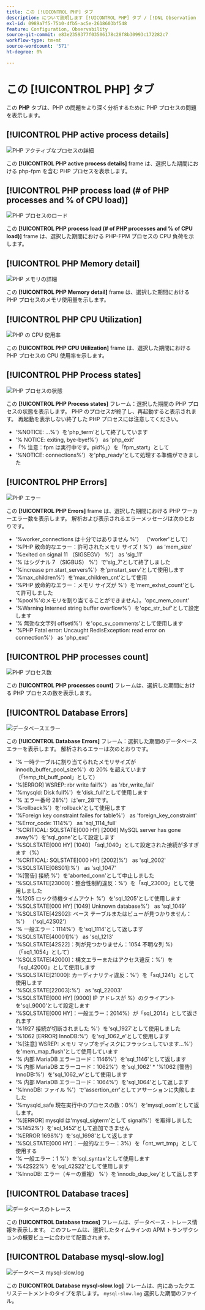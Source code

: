 ```yaml
---
title: この [!UICONTROL PHP] タブ
description: について説明します [!UICONTROL PHP] タブ / [!DNL Observation for Adobe Commerce].
exl-id: 0989a7f5-75b0-4fb5-ac5e-2618603bf548
feature: Configuration, Observability
source-git-commit: e83e2359377f03506178c28f8b30993c172282c7
workflow-type: tm+mt
source-wordcount: '571'
ht-degree: 0%

---
```


# この [!UICONTROL PHP] タブ

この **PHP** タブは、PHP の問題をより深く分析するために PHP プロセスの問題を表示します。

## [!UICONTROL PHP active process details]

![PHP アクティブなプロセスの詳細](../../assets/tools/php-active-process-details.jpg)

この **[!UICONTROL PHP active process details]** frame は、選択した期間における php-fpm を含む PHP プロセスを表示します。

## [!UICONTROL PHP process load (# of PHP processes and % of CPU load)]

![PHP プロセスのロード](../../assets/tools/php-process-load.jpg)

この **[!UICONTROL PHP process load (# of PHP processes and % of CPU load)]** frame は、選択した期間における PHP-FPM プロセスの CPU 負荷を示します。

## [!UICONTROL PHP Memory detail]

![PHP メモリの詳細](../../assets/tools/php-memory-detail.jpg)

この **[!UICONTROL PHP Memory detail]** frame は、選択した期間における PHP プロセスのメモリ使用量を示します。

## [!UICONTROL PHP CPU Utilization]

![PHP の CPU 使用率](../../assets/tools/php-cpu-utilization.jpg)

この **[!UICONTROL PHP CPU Utilization]** frame は、選択した期間における PHP プロセスの CPU 使用率を示します。

## [!UICONTROL PHP Process states]

![PHP プロセスの状態](../../assets/tools/php-process-states-image-1.jpg)

この **[!UICONTROL PHP Process states]** フレーム：選択した期間の PHP プロセスの状態を表示します。 PHP のプロセスが終了し、再起動すると表示されます。 再起動を表示しない終了した PHP プロセスには注意してください。

* &#39;%NOTICE: ...%&#39;）を&#39;php_term&#39;として終了しています
* &#39;% NOTICE: exiting, bye-bye!%&#39;） as &#39;php_exit&#39;
* 「% 注意：fpm は実行中です。pid%」）を「fpm_start」として
* &#39;%NOTICE: connections%&#39;）を&#39;php_ready&#39;として処理する準備ができました

## [!UICONTROL PHP Errors]

![PHP エラー](../../assets/tools/php-errors-image-1.jpg)

この **[!UICONTROL PHP Errors]** frame は、選択した期間における PHP ワーカーエラー数を表示します。 解析および表示されるエラーメッセージは次のとおりです。

* &#39;%worker_connections は十分ではありません %&#39;） （&#39;worker&#39;として）
* &#39;%PHP 致命的なエラー：許可されたメモリ サイズ！%&#39;） as &#39;mem_size&#39;
* &#39;%exited on signal 11 （SIGSEGV） %&#39;） as &#39;sig_11&#39;
* &#39;% はシグナル 7 （SIGBUS） %&#39;）で&#39;sig_7&#39;として終了しました
* &#39;%increase pm.start_servers%&#39;）を&#39;pmstart_serv&#39;として使用します
* &#39;%max_children%&#39;）を&#39;max_children_cnt&#39;として使用
* &#39;%PHP 致命的なエラー：メモリ サイズが %&#39;）を&#39;mem_exhst_count&#39;として許可しました
* &#39;%pool%&#39;のメモリを割り当てることができません）。&#39;opc_mem_count&#39;
* &#39;%Warning Interned string buffer overflow%&#39;）を&#39;opc_str_buf&#39;として設定します
* &#39;% 無効な文字列 offsetl%&#39;）を&#39;opc_sv_comments&#39;として使用します
* &#39;%PHP Fatal error: Uncaught RedisException: read error on connection%&#39;） as &#39;php_exc&#39;

## [!UICONTROL PHP processes count]

![PHP プロセス数](../../assets/tools/php-processes-count.jpg)

この **[!UICONTROL PHP processes count]** フレームは、選択した期間における PHP プロセスの数を表示します。

## [!UICONTROL Database Errors]

![データベースエラー](../../assets/tools/php-tab-database-errors.jpg)

この **[!UICONTROL Database Errors]** フレーム：選択した期間のデータベースエラーを表示します。 解析されるエラーは次のとおりです。

* &#39;% 一時テーブルに割り当てられたメモリサイズが innodb_buffer_pool_size%&#39;）の 20% を超えています（「temp_tbl_buff_pool」として）
* &#39;%\[ERROR\] WSREP: rbr write fail%&#39;） as &#39;rbr_write_fail&#39;
* &#39;%mysqld: Disk full%&#39;）を&#39;disk_full&#39;として使用します
* &#39;% エラー番号 28%&#39;）は&#39;err_28&#39;です。
* &#39;%rollback%&#39;）を&#39;rollback&#39;として使用します
* &#39;%Foreign key constraint failes for table%&#39;） as &#39;foreign_key_constraint&#39;
* &#39;%Error_code: 1114%&#39;） as &#39;sql_1114_full&#39;
* &#39;%CRITICAL: SQLSTATE[000 HY] [2006] MySQL server has gone away%&#39;）を&#39;sql_gone&#39;として設定します
* &#39;%SQLSTATE[000 HY] [1040] 「sql_1040」として設定された接続が多すぎます（%）
* &#39;%CRITICAL: SQLSTATE[000 HY] [2002]%&#39;） as &#39;sql_2002&#39;
* &#39;%SQLSTATE[08S01]:%&#39;） as &#39;sql_1047&#39;
* &#39;%[警告] 接続 %&#39;）を&#39;aborted_conn&#39;として中止しました
* &#39;%SQLSTATE[23000]：整合性制約違反：%&#39;）を「sql_23000」として使用しました
* &#39;%1205 ロック待機タイムアウト %&#39;）を&#39;sql_1205&#39;として使用します
* &#39;%SQLSTATE[000 HY] [1049] Unknown database%&#39;） as &#39;sql_1049&#39;
* &#39;%SQLSTATE[42S02]: ベース テーブルまたはビューが見つかりません：%&#39;） （&#39;sql_42S02&#39;）
* &#39;% 一般エラー：1114%&#39;）を&#39;sql_1114&#39;として返します
* &#39;%SQLSTATE[40001]%&#39;） as &#39;sql_1213&#39;
* &#39;%SQLSTATE[42S22]：列が見つかりません：1054 不明な列 %） （「sq1_1054」として）
* &#39;%SQLSTATE[42000]：構文エラーまたはアクセス違反：%&#39;）を「sql_42000」として使用します
* &#39;%SQLSTATE[21000]: カーディナリティ違反：%&#39;）を「sql_1241」として使用します
* &#39;%SQLSTATE[22003]:%&#39;） as &#39;sql_22003&#39;
* &#39;%SQLSTATE[000 HY] [9000] IP アドレスが %）のクライアントを&#39;sql_9000&#39;として設定します
* &#39;%SQLSTATE[000 HY]：一般エラー：2014%）が「sql_2014」として返されます
* &#39;%1927 接続が切断されました %&#39;）を&#39;sql_1927&#39;として使用しました
* &#39;%1062 \[ERROR\] InnoDB:%&#39;）を&#39;sql_1062_e&#39;として使用します
* &#39;%[注意] WSREP: メモリ マップをディスクにフラッシュしています…%&#39;）を&#39;mem_map_flush&#39;として使用しています
* &#39;% 内部 MariaDB エラーコード：1146%&#39;）を&#39;sql_1146&#39;として返します
* &#39;% 内部 MariaDB エラーコード：1062%&#39;）を&#39;sql_1062&#39; * &#39;%1062 [警告] InnoDB:%&#39;）を&#39;sql_1062_w&#39;として使用します
* &#39;% 内部 MariaDB エラーコード：1064%&#39;）を&#39;sql_1064&#39;として返します
* &#39;%InnoDB: ファイル %&#39;）で&#39;assertion_err&#39;としてアサーションに失敗しました
* &#39;%mysqld_safe 現在実行中のプロセスの数：0%&#39;）を&#39;mysql_oom&#39;として返します。
* &#39;%\[ERROR\] mysqld は&#39;mysql_sigterm&#39;として signal%&#39;）を取得しました
* &#39;%1452%&#39;）を&#39;sql_1452&#39;として追加できません
* &#39;%ERROR 1698%&#39;）を&#39;sql_1698&#39;として返します
* &#39;%SQLSTATE[000 HY]：一般的なエラー：3%）を「cnt_wrt_tmp」として使用する
* &#39;% 一般エラー：1 %&#39;）を&#39;sql_syntax&#39;として使用します
* &#39;%42S22%&#39;）を&#39;sql_42S22&#39;として使用します
* &#39;%InnoDB: エラー（キーの重複） %&#39;）を&#39;innodb_dup_key&#39;として返します

## [!UICONTROL Database traces]

![データベースのトレース](../../assets/tools/php-tab-database-traces.jpg)

この **[!UICONTROL Database traces]** フレームは、データベース・トレース情報を表示します。 このフレームは、選択したタイムラインの APM トランザクションの概要ビューに合わせて配置されます。

## [!UICONTROL Database mysql-slow.log]

![データベース mysql-slow.log](../../assets/tools/php-tab-database-mysql-slow-log.jpg)

この **[!UICONTROL Database mysql-slow.log]** フレームは、内にあったクエリステートメントのタイプを示します。 `mysql-slow.log` 選択した期間のファイル。
